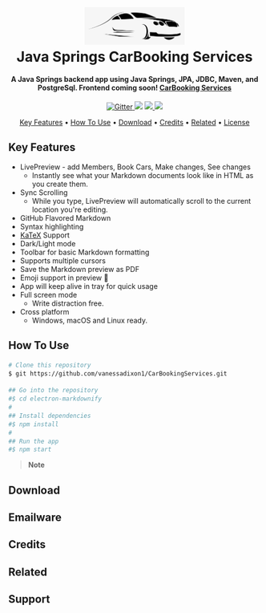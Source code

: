 # 
<h1 align="center">
  <br>
  <img src="src/main/resources/static/cars.png" alt="CarBooking" width="200">
  <br>
  Java Springs CarBooking Services 
  <br>
</h1>

<h4 align="center">A Java Springs backend app using Java Springs, JPA, JDBC, Maven, and PostgreSql. Frontend coming soon! <a href="" target="_blank">CarBooking Services</a></h4>
<p align="center">
  <a href="https://badge.fury.io/js/electron-markdownify">
    <img src="https://badge.fury.io/js/electron-markdownify.svg"
         alt="Gitter">
  </a>
  <a href="https://gitter.im/amitmerchant1990/electron-markdownify"><img src="https://badges.gitter.im/amitmerchant1990/electron-markdownify.svg"></a>
  <a href="https://saythanks.io/to/bullredeyes@gmail.com">
      <img src="https://img.shields.io/badge/SayThanks.io-%E2%98%BC-1EAEDB.svg">
  </a>
  <a href="https://www.paypal.me/AmitMerchant">
    <img src="https://img.shields.io/badge/$-donate-ff69b4.svg?maxAge=2592000&amp;style=flat">
  </a>
</p> 

<p align="center">
  <a href="#key-features">Key Features</a> •
  <a href="#how-to-use">How To Use</a> •
  <a href="#download">Download</a> •
  <a href="#credits">Credits</a> •
  <a href="#related">Related</a> •
  <a href="#license">License</a>
</p>

[//]: # (![screenshot]&#40;https://raw.githubusercontent.com/vanessadixon1/CarBookingServices/main/src/main/resources/static/R.gif&#41;)

## Key Features

* LivePreview - add Members, Book Cars, Make changes, See changes
    - Instantly see what your Markdown documents look like in HTML as you create them.
* Sync Scrolling
    - While you type, LivePreview will automatically scroll to the current location you're editing.
* GitHub Flavored Markdown
* Syntax highlighting
* [KaTeX](https://khan.github.io/KaTeX/) Support
* Dark/Light mode
* Toolbar for basic Markdown formatting
* Supports multiple cursors
* Save the Markdown preview as PDF
* Emoji support in preview :tada:
* App will keep alive in tray for quick usage
* Full screen mode
    - Write distraction free.
* Cross platform
    - Windows, macOS and Linux ready.

## How To Use

[//]: # (To clone and run this application, you'll need [Git]&#40;https://git-scm.com&#41; and [Node.js]&#40;https://nodejs.org/en/download/&#41; &#40;which comes with [npm]&#40;http://npmjs.com&#41;&#41; installed on your computer. From your command line:)

```bash
# Clone this repository
$ git https://github.com/vanessadixon1/CarBookingServices.git

## Go into the repository
#$ cd electron-markdownify
#
## Install dependencies
#$ npm install
#
## Run the app
#$ npm start
```

> **Note**

[//]: # (> If you're using Linux Bash for Windows, [see this guide]&#40;https://www.howtogeek.com/261575/how-to-run-graphical-linux-desktop-applications-from-windows-10s-bash-shell/&#41; or use `node` from the command prompt.)


## Download

[//]: # (You can [download]&#40;https://github.com/amitmerchant1990/electron-markdownify/releases/tag/v1.2.0&#41; the latest installable version of Markdownify for Windows, macOS and Linux.)

## Emailware

[//]: # (Markdownify is an [emailware]&#40;https://en.wiktionary.org/wiki/emailware&#41;. Meaning, if you liked using this app or it has helped you in any way, I'd like you send me an email at <bullredeyes@gmail.com> about anything you'd want to say about this software. I'd really appreciate it!)

## Credits

[//]: # (This software uses the following open source packages:)

[//]: # ()
[//]: # (- [Electron]&#40;http://electron.atom.io/&#41;)

[//]: # (- [Node.js]&#40;https://nodejs.org/&#41;)

[//]: # (- [Marked - a markdown parser]&#40;https://github.com/chjj/marked&#41;)

[//]: # (- [showdown]&#40;http://showdownjs.github.io/showdown/&#41;)

[//]: # (- [CodeMirror]&#40;http://codemirror.net/&#41;)

[//]: # (- Emojis are taken from [here]&#40;https://github.com/arvida/emoji-cheat-sheet.com&#41;)

[//]: # (- [highlight.js]&#40;https://highlightjs.org/&#41;)

## Related

[//]: # ([markdownify-web]&#40;https://github.com/amitmerchant1990/markdownify-web&#41; - Web version of Markdownify)

## Support

[//]: # (<a href="https://www.buymeacoffee.com/5Zn8Xh3l9" target="_blank"><img src="https://www.buymeacoffee.com/assets/img/custom_images/purple_img.png" alt="Buy Me A Coffee" style="height: 41px !important;width: 174px !important;box-shadow: 0px 3px 2px 0px rgba&#40;190, 190, 190, 0.5&#41; !important;-webkit-box-shadow: 0px 3px 2px 0px rgba&#40;190, 190, 190, 0.5&#41; !important;" ></a>)

[//]: # ()
[//]: # (<p>Or</p> )

[//]: # ()
[//]: # (<a href="https://www.patreon.com/amitmerchant">)

[//]: # (	<img src="https://c5.patreon.com/external/logo/become_a_patron_button@2x.png" width="160">)

[//]: # (</a>)

[//]: # ()
[//]: # (## You may also like...)

[//]: # ()
[//]: # (- [Pomolectron]&#40;https://github.com/amitmerchant1990/pomolectron&#41; - A pomodoro app)

[//]: # (- [Correo]&#40;https://github.com/amitmerchant1990/correo&#41; - A menubar/taskbar Gmail App for Windows and macOS)

[//]: # ()
[//]: # (## License)

[//]: # ()
[//]: # (MIT)

[//]: # ()
[//]: # (---)

[//]: # ()
[//]: # (> [amitmerchant.com]&#40;https://www.amitmerchant.com&#41; &nbsp;&middot;&nbsp;)

[//]: # (> GitHub [@amitmerchant1990]&#40;https://github.com/amitmerchant1990&#41; &nbsp;&middot;&nbsp;)

[//]: # (> Twitter [@amit_merchant]&#40;https://twitter.com/amit_merchant&#41;)

